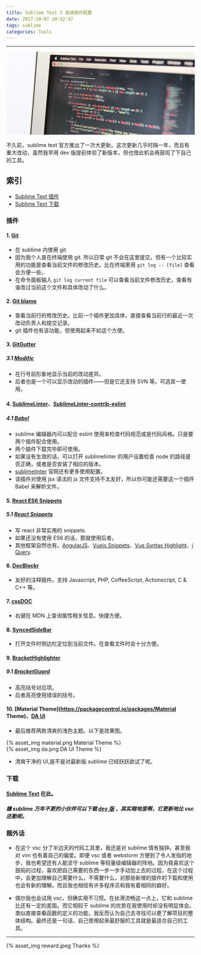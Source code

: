 ```yaml
---
title: Sublime Text 3 高效插件配置
date: 2017-10-07 20:52:57
tags: sublime
categories: Tools
---
```


<hr>

![](/2017/10/07/the-introduction-of-sublime-text-plugins/unphoto.jpg)

不久前，sublime text 官方推出了一次大更新。这次更新几乎时隔一年，而且有重大改动，虽然我早用 dev 版提前体验了新版本，但也借此机会再鼓捣了下自己的工具。

<!--more-->

## 索引

- [Sublime Text 插件](#插件)
- [Sublime Text 下载](#下载)

### 插件

#### 1. [Git](https://packagecontrol.io/packages/SublimeLinter)

* 在 sublime 内使用 git.
* 因为我个人是在终端使用 git. 所以日常 git 不会在这里提交。但有一个比较实用的功能是查看当前文件的修改历史。比在终端里用 `git log -- [file]` 查看会方便一些。
* 在命令面板输入 `git log current file` 可以查看当前文件修改历史，查看有谁改过当前这个文件和具体改动了什么。

#### 2. [Git blame](https://packagecontrol.io/packages/Git%20blame)

* 查看当前行的修改历史。比前一个插件更加具体，直接查看当前行的最近一次改动负责人和提交记录。
* git 插件也有该功能，但使用起来不如这个方便。

#### 3. [GitGutter](https://packagecontrol.io/packages/GitGutter)
##### 3.1 [Modific](https://packagecontrol.io/packages/Modific)

* 在行号前形象地显示当前的改动差异。
* 后者也是一个可以显示改动的插件——但是它还支持 SVN 等。可选其一使用。

#### 4. [SublimeLinter](https://packagecontrol.io/packages/SublimeLinter)、[SublimeLinter-contrib-eslint](https://packagecontrol.io/packages/SublimeLinter-contrib-eslint)
##### 4.1 [Babel](https://packagecontrol.io/packages/Babel)

* sublime 编辑器内可以配合 eslint 使用来检查代码规范或是代码风格。只是要两个插件配合使用。
* 两个插件下载完毕即可使用。
* 如果没有生效的话，可以打开 sublimelinter 的用户设置检查 node 的路径是否正确，或者是否安装了相应的版本。
* [sublimelinter](http://www.sublimelinter.com/en/latest/) 官网还有更多使用配置。
* 该插件对使用 jsx 语法的 js 文件支持不太友好，所以你可能还需要这一个插件 Babel 来解析文件。

#### 5. [React ES6 Snippets](https://packagecontrol.io/packages/React%20ES6%20Snippets)
##### 5.1 [React Snippets](https://packagecontrol.io/packages/ReactJS%20Snippets)

* 写 react 非常实用的 snippets.
* 如果还没有使用 ES6 的话，那就使用后者。
* 其他框架自然也有。[AngularJS](https://packagecontrol.io/packages/AngularJS)、[Vuejs Snippets](https://packagecontrol.io/packages/Vuejs%20Snippets)、[Vue Syntax Highlight](https://packagecontrol.io/packages/Vue%20Syntax%20Highlight)、[j​Query](https://packagecontrol.io/packages/jQuery).

#### 6. [DocBlockr](https://packagecontrol.io/packages/DocBlockr)

* 友好的注释插件。支持 Javascript, PHP, CoffeeScript, Actionscript, C & C++ 等。

#### 7. [cssDOC](https://packagecontrol.io/packages/cssDOC)

* 右键在 MDN 上查询属性相关信息。快捷方便。

#### 8. [SyncedSideBar](https://packagecontrol.io/packages/SyncedSideBar)

* 打开文件时侧边栏定位到当前文件。在查看文件时会十分方便。

#### 9. [BracketHighlighter](https://packagecontrol.io/packages/BracketHighlighter)
##### 9.1 [BracketGuard](https://packagecontrol.io/packages/BracketGuard)

* 高亮括号对应项。
* 后者高亮使用错误的括号。

#### 10. [Material Theme](https://packagecontrol.io/packages/Material Theme)、[DA UI](https://packagecontrol.io/packages/DA%20UI)

* 最后推荐两款清爽的浅色主题。以下是效果图。

{% asset_img material.png Material Theme %}
<br/>
{% asset_img da.png DA UI Theme %}

* 清爽干净的 UI,是不是对最新版 sublime 已经跃跃欲试了呢。

### 下载

#### [Sublime Text](https://www.sublimetext.com/3) 在此。
##### 嫌 sublime 万年不更的小伙伴可以下载 [dev 版](https://www.sublimetext.com/3dev) ，其实暗地里啊，它更新地比 vsc 还勤呢。

### 题外话

* 在这个 vsc 分了半边天的代码工具里，我还是对 sublime 情有独钟。甚至我对 vim 也有着自己的偏爱。即便 vsc 或者 webstorm 方便到了令人发指的地步，我也希望还有人能坚守 sublime 等轻量级编辑器的阵地。因为我喜欢这个鼓捣的过程，喜欢把自己需要的东西一步一步手动加上去的过程，在这个过程中，会更加理解自己需要什么，不需要什么，对那些新增的插件的下载和使用也会有新的理解。而且我也相信有许多程序员和我有着相同的癖好。

* 偶尔我也会试用 vsc，但确实用不习惯。在丝滑流畅这一点上，它和 sublime 比还有一定的差距。而它相较于 sublime 的优势在我使用时却没有明显体会。类似直接查看函数的定义的功能，我反而认为自己去寻找可以更了解项目的整体结构。最终还是一句话，自己使用起来最舒服的工具就是最适合自己的工具。

<hr>
{% asset_img reward.jpeg Thanks %}
